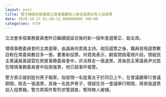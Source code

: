 ```yaml
---
layout: post
title: 警方稱接到報案疑立會會議廳有人移走選票及有入投兩票
date: 2020-10-17 01:40:12.000000000 +08:00
categories: rthk
---
```


立法會多個事務委員會昨日繼續就延任後的新一個年度選舉正、副主席。

環境事務委員會的主席選舉，由議員何君堯主持。收回選票之後，職員發現選票數目較在席委員數目多一張，要重新投票。何君堯表示，翻查閉路電視片段，懷疑民主黨議員黃碧雲在房屋事務委員會中，非法移走一張選票，其後民主黨議員尹兆堅在環境事務委員會中投兩張票，他已就事件報警。

警方表示接到姓何男子報案，指發現一名姓黃女子於同日上午，在會議廳舉行會議期間，取去一張選票，其後一名姓尹男子，懷疑在另一會議舉行期間，將兩張選票投入投票箱。警方將案件暫列求警調查，暫時無人被捕。

